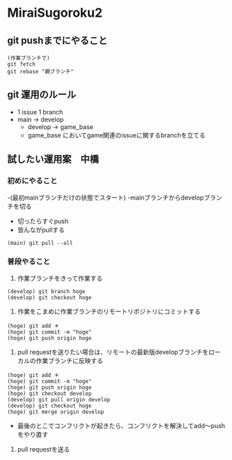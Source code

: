 # MiraiSugoroku2

## git pushまでにやること
```
(作業ブランチで)
git fetch
git rebase "親ブランチ"
```


## git 運用のルール
- 1 issue 1 branch
- main → develop
  - develop → game_base
  - game_base においてgame関連のissueに関するbranchを立てる

## 試したい運用案　中橋
### 初めにやること
-(最初mainブランチだけの状態でスタート)
-mainブランチからdevelopブランチを切る
  - 切ったらすぐpush
- 皆んながpullする
```
(main) git pull --all
```

### 普段やること
1. 作業ブランチをきって作業する
```
(develop) git branch hoge
(develop) git checkout hoge
```
1. 作業をこまめに作業ブランチのリモートリポジトリにコミットする
```
(hoge) git add ＊
(hoge) git commit -m "hoge"
(hoge) git push origin hoge
```
1. pull requestを送りたい場合は、リモートの最新版developブランチをローカルの作業ブランチに反映する
```
(hoge) git add ＊
(hoge) git commit -m "hoge"
(hoge) git push origin hoge
(hoge) git checkout develop
(develop) git pull origin develop
(develop) git checkout hoge
(hoge) git merge origin develop
```
- 最後のとこでコンフリクトが起きたら、コンフリクトを解決してadd〜pushをやり直す

1. pull requestを送る





